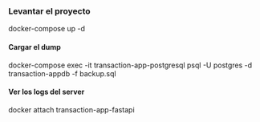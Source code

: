 ### Levantar el proyecto
docker-compose up -d

#### Cargar el dump
docker-compose exec -it transaction-app-postgresql psql -U postgres -d transaction-appdb -f backup.sql

#### Ver los logs del server
docker attach transaction-app-fastapi
